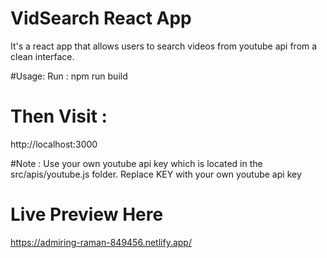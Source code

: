# VidSearch React App
It's a react app that allows users to search videos from youtube api from a clean interface.

#Usage: 
Run : npm run build

# Then Visit :
http://localhost:3000

#Note : 
Use your own youtube api key which is located in the src/apis/youtube.js folder. Replace KEY with your own youtube api key

# Live Preview Here
https://admiring-raman-849456.netlify.app/
